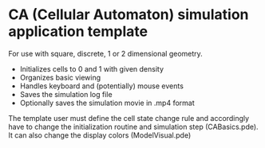 # CA (Cellular Automaton) simulation application template

For use with square, discrete, 1 or 2 dimensional geometry.

* Initializes cells to 0 and 1 with given density
* Organizes basic viewing
* Handles keyboard and (potentially) mouse events
* Saves the simulation log file
* Optionally saves the simulation movie in .mp4 format

The template user must define the cell state change rule and accordingly have 
to change the initialization routine and simulation step (CABasics.pde).
It can also change the display colors (ModelVisual.pde)

